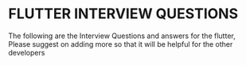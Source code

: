 # FLUTTER INTERVIEW QUESTIONS
The following are the Interview Questions and answers for the flutter, Please suggest on adding more so that it will be helpful for the other developers
